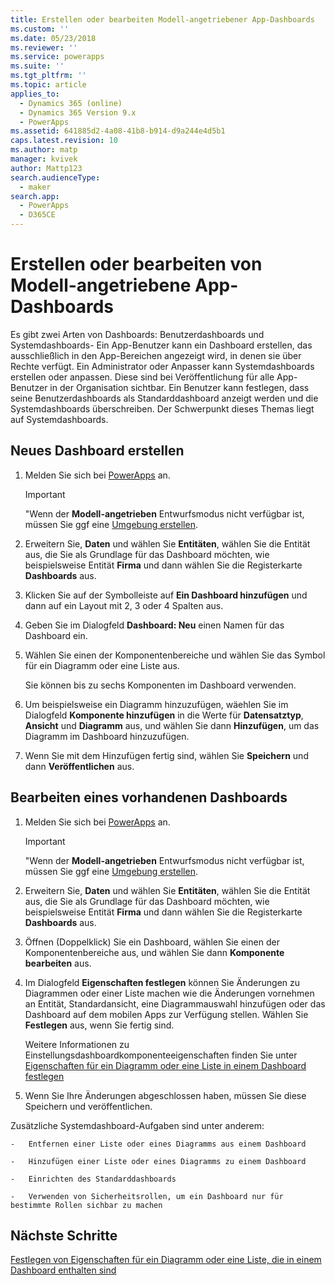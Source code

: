 ```yaml
---
title: Erstellen oder bearbeiten Modell-angetriebener App-Dashboards  | MicrosoftDocs
ms.custom: ''
ms.date: 05/23/2018
ms.reviewer: ''
ms.service: powerapps
ms.suite: ''
ms.tgt_pltfrm: ''
ms.topic: article
applies_to:
  - Dynamics 365 (online)
  - Dynamics 365 Version 9.x
  - PowerApps
ms.assetid: 641885d2-4a08-41b8-b914-d9a244e4d5b1
caps.latest.revision: 10
ms.author: matp
manager: kvivek
author: Mattp123
search.audienceType:
  - maker
search.app:
  - PowerApps
  - D365CE
---
```

# <a name="create-or-edit-model-driven-app-dashboards"></a>Erstellen oder bearbeiten von Modell-angetriebene App-Dashboards

Es gibt zwei Arten von Dashboards: Benutzerdashboards und Systemdashboards- Ein App-Benutzer kann ein Dashboard erstellen, das ausschließlich in den App-Bereichen angezeigt wird, in denen sie über Rechte verfügt. Ein Administrator oder Anpasser kann Systemdashboards erstellen oder anpassen. Diese sind bei Veröffentlichung für alle App-Benutzer in der Organisation sichtbar. Ein Benutzer kann festlegen, dass seine Benutzerdashboards als Standarddashboard anzeigt werden und die Systemdashboards überschreiben. Der Schwerpunkt dieses Themas liegt auf Systemdashboards.  
  
<a name="BKMK_createdashboard"></a>   
## <a name="create-a-new-dashboard"></a>Neues Dashboard erstellen  
  
1.  Melden Sie sich bei [PowerApps](https://web.powerapps.com/?utm_source=padocs&utm_medium=linkinadoc&utm_campaign=referralsfromdoc) an.

    > [!IMPORTANT]
    > "Wenn der **Modell-angetrieben** Entwurfsmodus nicht verfügbar ist, müssen Sie ggf eine [Umgebung erstellen](https://docs.microsoft.com/powerapps/administrator/create-environment).   
  
2. Erweitern Sie, **Daten** und wählen Sie **Entitäten**, wählen Sie die Entität aus, die Sie als Grundlage für das Dashboard möchten, wie beispielsweise Entität **Firma** und dann wählen Sie die Registerkarte **Dashboards** aus. 

3. Klicken Sie auf der Symbolleiste auf **Ein Dashboard hinzufügen** und dann auf ein Layout mit 2, 3 oder 4 Spalten aus.  
  
4.  Geben Sie im Dialogfeld **Dashboard: Neu** einen Namen für das Dashboard ein.  
  
5.  Wählen Sie einen der Komponentenbereiche und wählen Sie das Symbol für ein Diagramm oder eine Liste aus.  
  
     Sie können bis zu sechs Komponenten im Dashboard verwenden.  
  
6.  Um beispielsweise ein Diagramm hinzuzufügen, wäehlen Sie im Dialogfeld **Komponente hinzufügen** in die Werte für **Datensatztyp**, **Ansicht** und **Diagramm** aus, und wählen Sie dann **Hinzufügen**, um das Diagramm im Dashboard hinzuzufügen.  
  
7.  Wenn Sie mit dem Hinzufügen fertig sind, wählen Sie **Speichern** und dann **Veröffentlichen** aus.  
  
<a name="BKMK_editdashboard"></a>   
## <a name="edit-an-existing-dashboard"></a>Bearbeiten eines vorhandenen Dashboards  
  
1. Melden Sie sich bei [PowerApps](https://web.powerapps.com/?utm_source=padocs&utm_medium=linkinadoc&utm_campaign=referralsfromdoc) an.

    > [!IMPORTANT]
    > "Wenn der **Modell-angetrieben** Entwurfsmodus nicht verfügbar ist, müssen Sie ggf eine [Umgebung erstellen](https://docs.microsoft.com/powerapps/administrator/create-environment).    
  
2. Erweitern Sie, **Daten** und wählen Sie **Entitäten**, wählen Sie die Entität aus, die Sie als Grundlage für das Dashboard möchten, wie beispielsweise Entität **Firma** und dann wählen Sie die Registerkarte **Dashboards** aus.  

3. Öffnen (Doppelklick) Sie ein Dashboard, wählen Sie einen der Komponentenbereiche aus, und wählen Sie dann **Komponente bearbeiten** aus.  
  
4.  Im Dialogfeld **Eigenschaften festlegen** können Sie Änderungen zu Diagrammen oder einer Liste machen wie die Änderungen vornehmen an Entität, Standardansicht, eine Diagrammauswahl hinzufügen oder das Dashboard auf dem mobilen Apps zur Verfügung stellen. Wählen Sie **Festlegen** aus, wenn Sie fertig sind.  
  
     Weitere Informationen zu Einstellungsdashboardkomponenteeigenschaften finden Sie unter [Eigenschaften für ein Diagramm oder eine Liste in einem Dashboard festlegen](set-properties-chart-list-included-dashboard.md)  
  
4.  Wenn Sie Ihre Änderungen abgeschlossen haben, müssen Sie diese Speichern und veröffentlichen.  
  
 Zusätzliche Systemdashboard-Aufgaben sind unter anderem:  
  
    -   Entfernen einer Liste oder eines Diagramms aus einem Dashboard  
  
    -   Hinzufügen einer Liste oder eines Diagramms zu einem Dashboard  
  
    -   Einrichten des Standarddashboards  
  
    -   Verwenden von Sicherheitsrollen, um ein Dashboard nur für bestimmte Rollen sichbar zu machen    
  
## <a name="next-steps"></a>Nächste Schritte  
[Festlegen von Eigenschaften für ein Diagramm oder eine Liste, die in einem Dashboard enthalten sind](set-properties-chart-list-included-dashboard.md)
